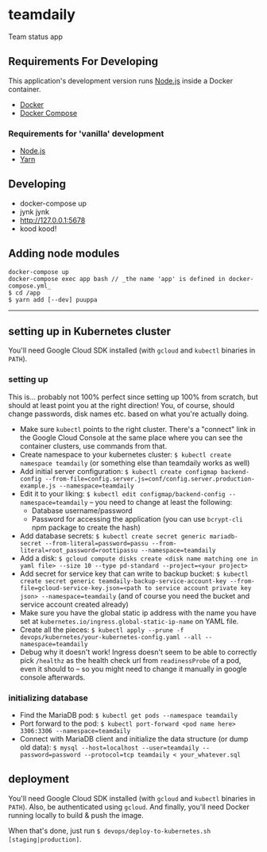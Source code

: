 # teamdaily

Team status app

## Requirements For Developing

This application's development version runs [Node.js](https://nodejs.org/en/) inside a Docker container.

* [Docker](https://store.docker.com/search?type=edition&offering=community)
* [Docker Compose](https://docs.docker.com/compose/install/)

### Requirements for 'vanilla' development

* [Node.js](https://nodejs.org/en/)
* [Yarn](https://yarnpkg.com/lang/en/)

## Developing

* docker-compose up
* jynk jynk
* http://127.0.0.1:5678
* kood kood!

## Adding node modules

````
docker-compose up
docker-compose exec app bash // _the name 'app' is defined in docker-compose.yml_
$ cd /app
$ yarn add [--dev] puuppa
````

----

## setting up in Kubernetes cluster

You'll need Google Cloud SDK installed (with `gcloud` and `kubectl` binaries in `PATH`).

### setting up

This is... probably not 100% perfect since setting up 100% from scratch, but should at least point you at the right direction! You, of course, should change passwords, disk names etc. based on what you're actually doing.

* Make sure `kubectl` points to the right cluster. There's a "connect" link in the Google Cloud Console at the same place where you can see the container clusters, use commands from that.
* Create namespace to your kubernetes cluster: `$ kubectl create namespace teamdaily` (or something else than teamdaily works as well)
* Add initial server configuration: `$ kubectl create configmap backend-config --from-file=config.server.js=conf/config.server.production-example.js --namespace=teamdaily`
* Edit it to your liking: `$ kubectl edit configmap/backend-config --namespace=teamdaily` – you need to change at least the following:
  * Database username/password
  * Password for accessing the application (you can use `bcrypt-cli` npm package to create the hash)
* Add database secrets: `$ kubectl create secret generic mariadb-secret --from-literal=password=passu --from-literal=root_password=roottipassu --namespace=teamdaily`
* Add a disk: `$ gcloud compute disks create <disk name matching one in yaml file> --size 10 --type pd-standard --project=<your project>`
* Add secret for service key that can write to backup bucket: `$ kubectl create secret generic teamdaily-backup-service-account-key --from-file=gcloud-service-key.json=<path to service account private key json> --namespace=teamdaily` (and of course you need the bucket and service account created already)
* Make sure you have the global static ip address with the name you have set at `kubernetes.io/ingress.global-static-ip-name` on YAML file.
* Create all the pieces: `$ kubectl apply --prune -f devops/kubernetes/your-kubernetes-config.yaml --all --namespace=teamdaily`
* Debug why it doesn't work! Ingress doesn't seem to be able to correctly pick `/healthz` as the health check url from `readinessProbe` of a pod, even it should to – so you might need to change it manually in google console afterwards.

### initializing database

* Find the MariaDB pod: `$ kubectl get pods --namespace teamdaily`
* Port forward to the pod: `$ kubectl port-forward <pod name here> 3306:3306 --namespace=teamdaily`
* Connect with MariaDB client and initialize the data structure (or dump old data): `$ mysql --host=localhost --user=teamdaily --password=password --protocol=tcp teamdaily < your_whatever.sql`

## deployment

You'll need Google Cloud SDK installed (with `gcloud` and `kubectl` binaries in `PATH`). Also, be authenticated using `gcloud`. And finally, you'll need Docker running locally to build & push the image.

When that's done, just run `$ devops/deploy-to-kubernetes.sh [staging|production]`.
